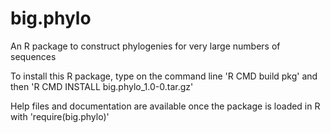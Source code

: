 big.phylo
=========

An R package to construct phylogenies for very large numbers of sequences

To install this R package, type on the command line 'R CMD build pkg' and then 'R CMD INSTALL big.phylo_1.0-0.tar.gz'

Help files and documentation are available once the package is loaded in R with 'require(big.phylo)'